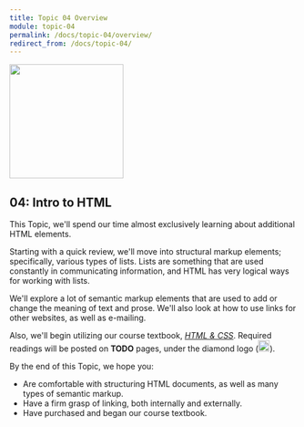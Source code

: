 ```yaml
---
title: Topic 04 Overview
module: topic-04
permalink: /docs/topic-04/overview/
redirect_from: /docs/topic-04/
---
```


<img src="../img/intro-img-work-browser.svg" style="width: 200px; margin: auto;" >

## 04: Intro to HTML

This Topic, we'll spend our time almost exclusively learning about additional HTML elements.

Starting with a quick review, we'll move into structural markup elements; specifically, various types of lists. Lists are something that are used constantly in communicating information, and HTML has very logical ways for working with lists.

We'll explore a lot of semantic markup elements that are used to add or change the meaning of text and prose. We'll also look at how to use links for other websites, as well as e-mailing.

<p>Also, we'll begin utilizing our course textbook, <a href="http://www.htmlandcssbook.com/" target="_blank"><i>HTML & CSS</i></a>. Required readings will be posted on <i class="fa fa-check-square-o" aria-hidden="true"></i> <b>TODO</b> pages, under the diamond logo (<img src="../img/hw-icon-duckett.svg" style="height: 20px; margin: 0px; display: inline;" />).</p>

By the end of this Topic, we hope you:
- Are comfortable with structuring HTML documents, as well as many types of semantic markup.
- Have a firm grasp of linking, both internally and externally.
- Have purchased and began our course textbook.
